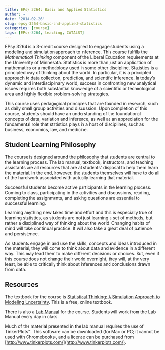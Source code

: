 ```yaml
---
title: EPsy 3264: Basic and Applied Statistics
author: ~
date: '2018-02-26'
slug: epsy-3264-basic-and-applied-statistics
categories: [course]
tags: [EPsy-3264, teaching, CATALST]
---
```


EPsy 3264 is a 3-credit course designed to engage students using a modeling and simulation approach to inference. This course fulfills the *Mathematical Thinking* component of the Liberal Education requirements at the University of Minnesota. Statistics is more than just an application of mathematics or a methodology used in some other discipline. Statistics is a principled way of thinking about the world. In particular, it is a principled approach to data collection, prediction, and scientific inference. In today’s dynamic and interdisciplinary world, success in confronting new analytical issues requires both substantial knowledge of a scientific or technological area and highly flexible problem-solving strategies.

This course uses pedagogical principles that are founded in research, such as daily small group activities and discussion. Upon completion of this course, students should have an understanding of the foundational concepts of data, variation and inference, as well as an appreciation for the fundamental role that statistics plays in a host of disciplines, such as business, economics, law, and medicine.

## Student Learning Philosophy

The course is designed around the philosophy that students are central to the learning process. The lab manual, textbook, instructors, and teaching assistants are all resources that are at students' disposal to help them learn the material. In the end, however, the students themselves will have to do all of the hard work associated with actually learning that material. 

Successful students become active participants in the learning process. Coming to class, participating in the activities and discussions, reading, completing the assignments, and asking questions are essential to successful learning.

Learning anything new takes time and effort and this is especially true of learning statistics, as students are not just learning a set of methods, but rather a disciplined way of thinking about the world. Changing habits of mind will take continual practice. It will also take a great deal of patience and persistence.

As students engage in and use the skills, concepts and ideas introduced in the material, they will come to think about data and evidence in a different way. This may lead them to make different decisions or choices. But, even if this course does not change their world overnight, they will, at the very least, be able to critically think about inferences and conclusions drawn from data.

## Resources

The textbook for the course is [Statistical Thinking: A Simulation Approach to Modeling Uncertainty](https://zief0002.github.io/statistical-thinking/). This is a free, online textbook. 

There is also a [Lab Manual](https://github.com/zief0002/statistical-thinking/blob/master/statistical-thinking-v4.pdf?raw=true) for the course. Students will work from the Lab Manual every day in class.

Much of the material presented in the lab manual requires the use of TinkerPlots&trade;. This software can be downloaded (for Mac or PC; it cannot be used with Chromebooks), and a license can be purchased from [http://www.tinkerplots.com/](http://www.tinkerplots.com/).

